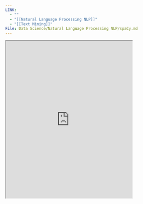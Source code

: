 ```yaml
---
LINK:
  - ""
  - "[[Natural Language Processing NLP]]"
  - "[[Text Mining]]"
File: Data Science/Natural Language Processing NLP/spaCy.md
---
```


<iframe width=80% height=500px src="https://spacy.io/usage/linguistic-features#sbd"> spaCy 開發文檔
</iframe>



























